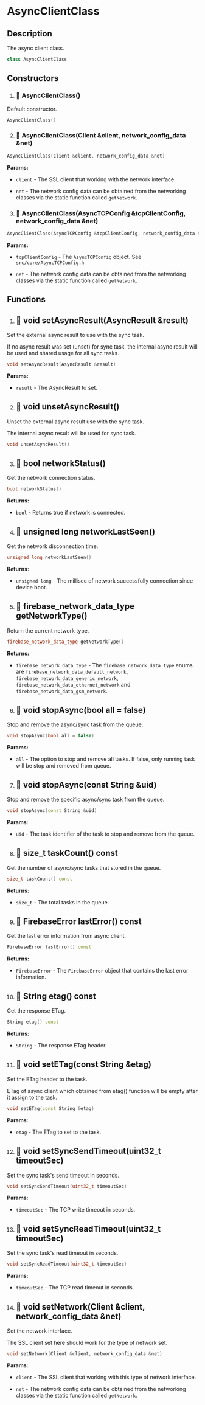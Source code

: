 # AsyncClientClass

## Description

The async client class.

```cpp
class AsyncClientClass
```

## Constructors

1. ### 🔹 AsyncClientClass()

Default constructor.

```cpp
AsyncClientClass()
```

2. ### 🔹 AsyncClientClass(Client &client, network_config_data &net)


```cpp
AsyncClientClass(Client &client, network_config_data &net)
```

**Params:**

- `client` - The SSL client that working with the network interface.

- `net` - The network config data can be obtained from the networking classes via the static function called `getNetwork`.

3. ### 🔹 AsyncClientClass(AsyncTCPConfig &tcpClientConfig, network_config_data &net)


```cpp
AsyncClientClass(AsyncTCPConfig &tcpClientConfig, network_config_data &net)
```

**Params:**

- `tcpClientConfig` - The `AsyncTCPConfig` object. See `src/core/AsyncTCPConfig.h`

- `net` - The network config data can be obtained from the networking classes via the static function called `getNetwork`.


## Functions

1. ## 🔹 void setAsyncResult(AsyncResult &result)

Set the external async result to use with the sync task.

If no async result was set (unset) for sync task, the internal async result will be used and shared usage for all sync tasks.

```cpp
void setAsyncResult(AsyncResult &result)
```

**Params:**

- `result` - The AsyncResult to set.


2. ## 🔹 void unsetAsyncResult()

Unset the external async result use with the sync task.

The internal async result will be used for sync task.

```cpp
void unsetAsyncResult()
```

3. ## 🔹   bool networkStatus()

Get the network connection status.

```cpp
bool networkStatus()
```

**Returns:**

- `bool` - Returns true if network is connected.

4. ## 🔹   unsigned long networkLastSeen()

Get the network disconnection time.

```cpp
unsigned long networkLastSeen()
```

**Returns:**

- `unsigned long` - The millisec of network successfully connection since device boot.

5. ## 🔹   firebase_network_data_type getNetworkType()

Return the current network type.

```cpp
firebase_network_data_type getNetworkType()
```

**Returns:**

- `firebase_network_data_type` - The `firebase_network_data_type` enums are `firebase_network_data_default_network`, `firebase_network_data_generic_network`, `firebase_network_data_ethernet_network` and `firebase_network_data_gsm_network`.


6. ## 🔹 void stopAsync(bool all = false)

Stop and remove the async/sync task from the queue.

```cpp
void stopAsync(bool all = false)
```

**Params:**

- `all` - The option to stop and remove all tasks. If false, only running task will be stop and removed from queue.

7. ## 🔹  void stopAsync(const String &uid)

Stop and remove the specific async/sync task from the queue.

```cpp
void stopAsync(const String &uid)
```

**Params:**

- `uid` - The task identifier of the task to stop and remove from the queue.


8. ## 🔹  size_t taskCount() const

Get the number of async/sync tasks that stored in the queue.

```cpp
size_t taskCount() const
```

**Returns:**

- `size_t` - The total tasks in the queue.


9. ## 🔹   FirebaseError lastError() const

Get the last error information from async client.

```cpp
FirebaseError lastError() const
```

**Returns:**

- `FirebaseError` - The `FirebaseError` object that contains the last error information.


10. ## 🔹  String etag() const

Get the response ETag.

```cpp
String etag() const
```

**Returns:**

- `String` - The response ETag header.

11. ## 🔹  void setETag(const String &etag) 

Set the ETag header to the task.

ETag of async client which obtained from etag() function will be empty after it assign to the task.

```cpp
void setETag(const String &etag) 
```

**Params:**

- `etag` - The ETag to set to the task.

12. ## 🔹  void setSyncSendTimeout(uint32_t timeoutSec)

Set the sync task's send timeout in seconds.

```cpp
void setSyncSendTimeout(uint32_t timeoutSec)
```

**Params:**

- `timeoutSec` - The TCP write timeout in seconds.


13. ## 🔹  void setSyncReadTimeout(uint32_t timeoutSec) 

Set the sync task's read timeout in seconds.

```cpp
void setSyncReadTimeout(uint32_t timeoutSec) 
```

**Params:**

- `timeoutSec` - The TCP read timeout in seconds.


14. ## 🔹  void setNetwork(Client &client, network_config_data &net)

Set the network interface.

The SSL client set here should work for the type of network set.

```cpp
void setNetwork(Client &client, network_config_data &net)
```

**Params:**

- `client` - The SSL client that working with this type of network interface.

- `net` - The network config data can be obtained from the networking classes via the static function called `getNetwork`.


